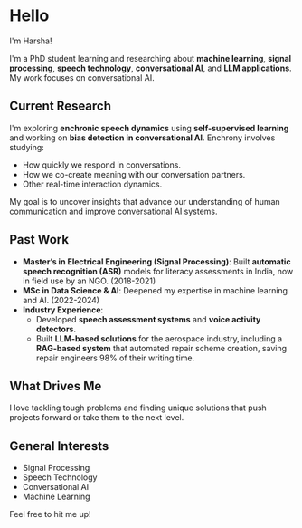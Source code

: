 # Hello
I'm Harsha!

I'm a PhD student learning and researching about **machine learning**, **signal processing**, **speech technology**, **conversational AI**, and **LLM applications**. My work focuses on conversational AI.

## Current Research
I'm exploring **enchronic speech dynamics** using **self-supervised learning** and working on **bias detection in conversational AI**. Enchrony involves studying:
- How quickly we respond in conversations.
- How we co-create meaning with our conversation partners.
- Other real-time interaction dynamics.

My goal is to uncover insights that advance our understanding of human communication and improve conversational AI systems.

## Past Work
- **Master’s in Electrical Engineering (Signal Processing)**: Built **automatic speech recognition (ASR)** models for literacy assessments in India, now in field use by an NGO. (2018-2021)
- **MSc in Data Science & AI**: Deepened my expertise in machine learning and AI. (2022-2024)
- **Industry Experience**:
  - Developed **speech assessment systems** and **voice activity detectors**.
  - Built **LLM-based solutions** for the aerospace industry, including a **RAG-based system** that automated repair scheme creation, saving repair engineers 98% of their writing time.

## What Drives Me
I love tackling tough problems and finding unique solutions that push projects forward or take them to the next level.

## General Interests
- Signal Processing
- Speech Technology
- Conversational AI
- Machine Learning

Feel free to hit me up!
